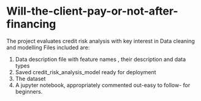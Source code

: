 # Will-the-client-pay-or-not-after-financing
The project evaluates credit risk analysis with key interest in Data cleaning and modelling
Files included are: 

1. Data description file with feature names , their description and data types
2. Saved credit_risk_analysis_model ready for deployment
3. The dataset 
4. A jupyter notebook, appropriately commented out-easy to follow- for beginners.
